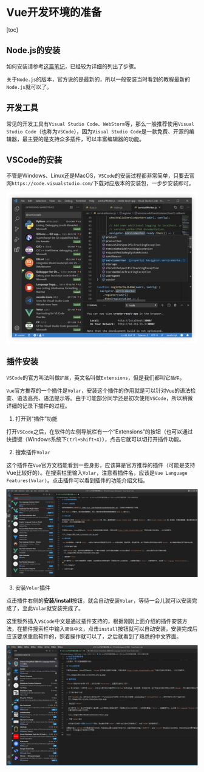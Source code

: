 # Vue开发环境的准备

[toc]

## Node.js的安装

如何安装请参考[这篇笔记](./D001-Node.js%E7%9A%84%E5%AE%89%E8%A3%85.md)，已经较为详细的列出了步骤。

关于`Node.js`的版本，官方说的是最新的，所以一般安装当时看到的教程最新的`Node.js`就可以了。

## 开发工具

常见的开发工具有`Visual Studio Code`、`WebStorm`等，那么一般推荐使用`Visual Studio Code`（也称为`VSCode`），因为`Visual Studio Code`是一款免费、开源的编辑器，最主要的是支持众多插件，可以丰富编辑器的功能。

## VSCode的安装

不管是Windows、Linux还是MacOS，`VSCode`的安装过程都非常简单，只要去官网`https://code.visualstudio.com/`下载对应版本的安装包，一步步安装即可。

![](./images/002-home-screenshot-win-lg.png)

## 插件安装

`VSCode`的官方叫法叫做`扩展`，英文名叫做`Extensions`，但是我们都叫它`插件`。

`Vue`官方推荐的一个插件是`Volar`，安装这个插件的作用就是可以针对`Vue`的语法检查、语法高亮、语法提示等。由于可能部分同学还是初次使用`VSCode`，所以稍微详细的记录下插件的过程。

1. 打开到“插件”功能

  打开`VSCode`之后，在软件的左侧导航栏有一个“Extensions”的按钮（也可以通过快捷键（Windows系统下`Ctrl+Shift+X`）），点击它就可以切打开插件功能。
  
  [](./images/002-VSCode-Extensions-View.png)

2. 搜索插件`Volar`

  这个插件在`Vue`官方文档能看到一些身影，应该算是官方推荐的插件（可能是支持Vue比较好的）。在搜索栏里输入`Volar`，注意看插件名，应该是`Vue Language Features(Volar)`。点击插件可以看到插件的功能介绍文档。

  ![](./images/002-VSCode-Extensions-Volar.png)

3. 安装`Volar`插件

  点击插件右侧的**安装/install**按钮，就会自动安装`Volar`，等待一会儿就可以安装完成了，至此`Volar`就安装完成了。

这里额外插入`VSCode`中文是通过插件支持的，根据刚刚上面介绍的插件安装方法，在插件搜索栏中输入`简体中文`，点击`install`按钮就可以自动安装，安装完成后应该要求重启软件的，照着操作就可以了，之后就看到了熟悉的中文界面。

![](./images/002-VSCode-Extensions-CN.png)
